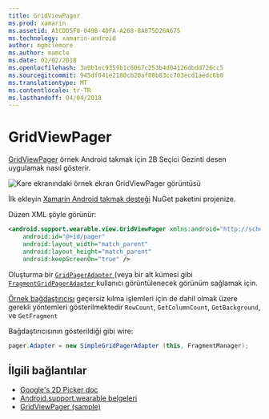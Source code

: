 ```yaml
---
title: GridViewPager
ms.prod: xamarin
ms.assetid: A1CDD5F0-049B-4DFA-A268-8A875D26A675
ms.technology: xamarin-android
author: mgmclemore
ms.author: mamcle
ms.date: 02/02/2018
ms.openlocfilehash: 3a0b1ec9359b1c6067c253b4d04126dbdd726cc5
ms.sourcegitcommit: 945df041e2180cb20af08b83cc703ecd1aedc6b0
ms.translationtype: MT
ms.contentlocale: tr-TR
ms.lasthandoff: 04/04/2018
---
```

# <a name="gridviewpager"></a>GridViewPager

[GridViewPager](https://developer.xamarin.com/samples/GridViewPager/) örnek Android takmak için 2B Seçici Gezinti desen uygulamak nasıl gösterir.

![Kare ekranındaki örnek ekran GridViewPager görüntüsü](gridviewpager-images/gridviewpager.png)

İlk ekleyin [Xamarin Android takmak desteği](http://www.nuget.org/packages/Xamarin.Android.Wear/) NuGet paketini projenize.

Düzen XML şöyle görünür:

```xml
<android.support.wearable.view.GridViewPager xmlns:android="http://schemas.android.com/apk/res/android"
    android:id="@+id/pager"
    android:layout_width="match_parent"
    android:layout_height="match_parent"
    android:keepScreenOn="true" />
```

Oluşturma bir [ `GridPagerAdapter` ](http://developer.android.com/reference/android/support/wearable/view/GridPagerAdapter.html) (veya bir alt kümesi gibi [ `FragmentGridPagerAdapter` ](http://developer.android.com/reference/android/support/wearable/view/FragmentGridPagerAdapter.html) kullanıcı görüntülenecek görünüm sağlamak için.

[Örnek bağdaştırıcısı](https://github.com/xamarin/monodroid-samples/blob/master/wear/GridViewPager/GridViewPager/SimpleGridPagerAdapter.cs) geçersiz kılma işlemleri için de dahil olmak üzere gerekli yöntemleri gösterilmektedir `RowCount`, `GetColumnCount`, `GetBackground`, ve `GetFragment`

Bağdaştırıcısının gösterildiği gibi wire:

```csharp
pager.Adapter = new SimpleGridPagerAdapter (this, FragmentManager);
```



## <a name="related-links"></a>İlgili bağlantılar

- [Google's 2D Picker doc](https://developer.android.com/training/wearables/ui/2d-picker.html)
- [Android.support.wearable belgeleri](https://developer.android.com/reference/android/support/wearable/view/package-summary.html)
- [GridViewPager (sample)](https://developer.xamarin.com/samples/GridViewPager/)
